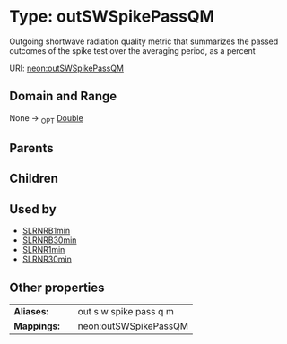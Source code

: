 
# Type: outSWSpikePassQM


Outgoing shortwave radiation quality metric that summarizes the passed outcomes of the spike test over the averaging period, as a percent

URI: [neon:outSWSpikePassQM](https://data.neonscience.org/outSWSpikePassQM)


## Domain and Range

None ->  <sub>OPT</sub> [Double](types/Double.md)

## Parents


## Children


## Used by

 * [SLRNRB1min](SLRNRB1min.md)
 * [SLRNRB30min](SLRNRB30min.md)
 * [SLRNR1min](SLRNR1min.md)
 * [SLRNR30min](SLRNR30min.md)

## Other properties

|  |  |  |
| --- | --- | --- |
| **Aliases:** | | out s w spike pass q m |
| **Mappings:** | | neon:outSWSpikePassQM |

